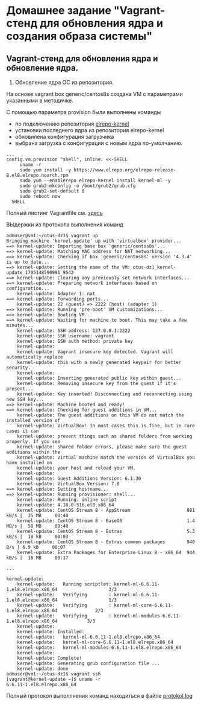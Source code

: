 # Домашнее задание "Vagrant-стенд для обновления ядра и создания образа системы"

## Vagrant-стенд для обновления ядра и обновление ядра.

1) Обновление ядра ОС из репозитория.

  На основе vagrant box generic/centos8s cоздана VM с параметрами указанными в методичке.
  
  С помощью параметра provision были выполнены команды 
   - по подключению репозитория [elrepo-kernel](https://www.elrepo.org)
   - установки последнего ядра из репозитория elrepo-kernel
   - обновилена конфигурация загрузчика
   - выбрана загрузка с конфигурации с новым ядра по-умолчанию.

``` Vagrantfile
...
config.vm.provision "shell", inline: <<-SHELL
     uname -r
     sudo yum install -y https://www.elrepo.org/elrepo-release-8.el8.elrepo.noarch.rpm
     sudo yum --enablerepo elrepo-kernel install kernel-ml -y
     sudo grub2-mkconfig -o /boot/grub2/grub.cfg
     sudo grub2-set-default 0
     sudo reboot now
  SHELL
```

Полный листинг Vagrantfile см. [здесь](Vagrantfile)

ВЫдержки из протокола выполнения команд

```
admuser@vm1:~/otus-dz1$ vagrant up
Bringing machine 'kernel-update' up with 'virtualbox' provider...
==> kernel-update: Importing base box 'generic/centos8s'...
==> kernel-update: Matching MAC address for NAT networking...
==> kernel-update: Checking if box 'generic/centos8s' version '4.3.4' is up to date...
==> kernel-update: Setting the name of the VM: otus-dz1_kernel-update_1705148590991_9542
==> kernel-update: Clearing any previously set network interfaces...
==> kernel-update: Preparing network interfaces based on configuration...
    kernel-update: Adapter 1: nat
==> kernel-update: Forwarding ports...
    kernel-update: 22 (guest) => 2222 (host) (adapter 1)
==> kernel-update: Running 'pre-boot' VM customizations...
==> kernel-update: Booting VM...
==> kernel-update: Waiting for machine to boot. This may take a few minutes...
    kernel-update: SSH address: 127.0.0.1:2222
    kernel-update: SSH username: vagrant
    kernel-update: SSH auth method: private key
    kernel-update: 
    kernel-update: Vagrant insecure key detected. Vagrant will automatically replace
    kernel-update: this with a newly generated keypair for better security.
    kernel-update: 
    kernel-update: Inserting generated public key within guest...
    kernel-update: Removing insecure key from the guest if it's present...
    kernel-update: Key inserted! Disconnecting and reconnecting using new SSH key...
==> kernel-update: Machine booted and ready!
==> kernel-update: Checking for guest additions in VM...
    kernel-update: The guest additions on this VM do not match the installed version of
    kernel-update: VirtualBox! In most cases this is fine, but in rare cases it can
    kernel-update: prevent things such as shared folders from working properly. If you see
    kernel-update: shared folder errors, please make sure the guest additions within the
    kernel-update: virtual machine match the version of VirtualBox you have installed on
    kernel-update: your host and reload your VM.
    kernel-update: 
    kernel-update: Guest Additions Version: 6.1.30
    kernel-update: VirtualBox Version: 7.0
==> kernel-update: Setting hostname...
==> kernel-update: Running provisioner: shell...
    kernel-update: Running: inline script
    kernel-update: 4.18.0-516.el8.x86_64
    kernel-update: CentOS Stream 8 - AppStream                     881 kB/s |  35 MB     00:40
    kernel-update: CentOS Stream 8 - BaseOS                        1.4 MB/s |  58 MB     00:40
    kernel-update: CentOS Stream 8 - Extras                        5.3 kB/s |  18 kB     00:03
    kernel-update: CentOS Stream 8 - Extras common packages        940  B/s | 6.9 kB     00:07
    kernel-update: Extra Packages for Enterprise Linux 8 - x86_64  944 kB/s |  16 MB     00:17

...

kernel-update: 
    kernel-update:   Running scriptlet: kernel-ml-6.6.11-1.el8.elrepo.x86_64                   3/3
    kernel-update:   Verifying        : kernel-ml-6.6.11-1.el8.elrepo.x86_64                   1/3
    kernel-update:   Verifying        : kernel-ml-core-6.6.11-1.el8.elrepo.x86_64              2/3
    kernel-update:   Verifying        : kernel-ml-modules-6.6.11-1.el8.elrepo.x86_64           3/3
    kernel-update: 
    kernel-update: Installed:
    kernel-update:   kernel-ml-6.6.11-1.el8.elrepo.x86_64
    kernel-update:   kernel-ml-core-6.6.11-1.el8.elrepo.x86_64
    kernel-update:   kernel-ml-modules-6.6.11-1.el8.elrepo.x86_64
    kernel-update: 
    kernel-update: Complete!
    kernel-update: Generating grub configuration file ...
    kernel-update: done
admuser@vm1:~/otus-dz1$ vagrant ssh
[vagrant@kernel-update ~]$ uname -r
6.6.11-1.el8.elrepo.x86_64
```
Полный протокол выполлнения команд находиться в файле [protokol.log](protokol.log) 
